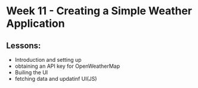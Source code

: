 # Week 11 - Creating a Simple Weather Application

## Lessons:
- Introduction and setting up
- obtaining an API key for OpenWeatherMap
- Builing the UI
- fetching data and updatinf UI(JS)

